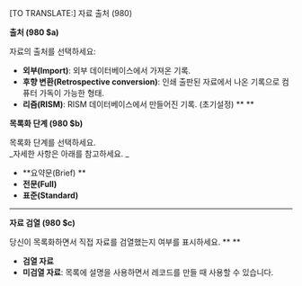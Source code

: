 [TO TRANSLATE:] 자료 출처 (980)

**출처 (980 $a)**

자료의 출처를 선택하세요: 

- **외부(Import)**: 외부 데이터베이스에서 가져온 기록. 
- **후향 변환(Retrospective conversion)**: 인쇄 출판된 자료에서 나온 기록으로 컴퓨터 가독이 가능한 형태.
- **리즘(RISM)**: RISM 데이터베이스에서 만들어진 기록. (초기설정) ** **

**목록화 단계 (980 $b)**

목록화 단계를 선택하세요.    
_자세한 사항은 아래를 참고하세요. _

- **요약문(Brief) **
- **전문(Full)**
- **표준(Standard)**

** **

**자료 검열 (980 $c)**

당신이 목록화하면서 직접 자료를 검열했는지 여부를 표시하세요.  **     **

- **검열 자료**
- **미검열 자료**: 목록에 설명을 사용하면서 레코드를 만들 때 사용할 수 있습니다. 